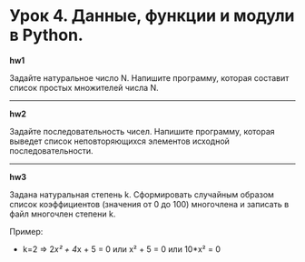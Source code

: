 Урок 4. Данные, функции и модули в Python.
=========================================

**hw1**

Задайте натуральное число N. Напишите программу, которая составит список простых множителей числа N.
____

**hw2**

Задайте последовательность чисел. Напишите программу, которая выведет список неповторяющихся элементов исходной последовательности.

______
**hw3**

Задана натуральная степень k. Сформировать случайным образом список коэффициентов (значения от 0 до 100) многочлена и записать в файл многочлен степени k.

Пример:

- k=2 => 2*x² + 4*x + 5 = 0 или x² + 5 = 0 или 10*x² = 0
